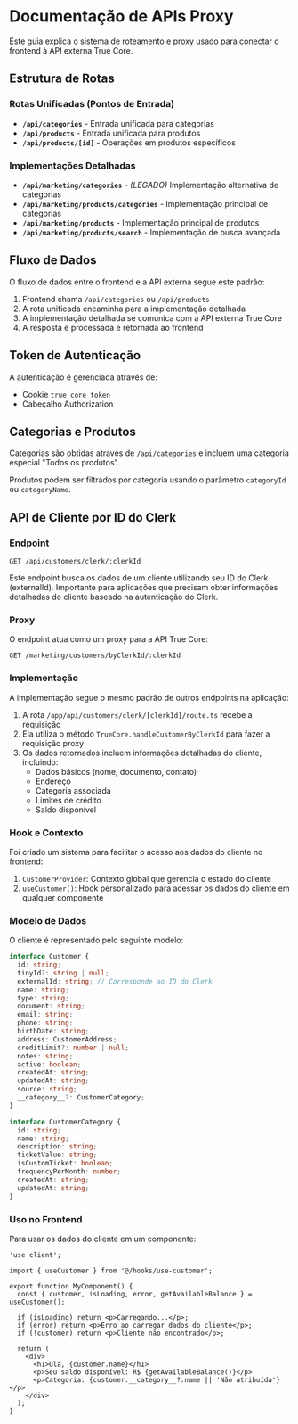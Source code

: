 # Documentação de APIs Proxy

Este guia explica o sistema de roteamento e proxy usado para conectar o frontend à API externa True Core.

## Estrutura de Rotas

### Rotas Unificadas (Pontos de Entrada)

- **`/api/categories`** - Entrada unificada para categorias
- **`/api/products`** - Entrada unificada para produtos
- **`/api/products/[id]`** - Operações em produtos específicos

### Implementações Detalhadas

- **`/api/marketing/categories`** - *(LEGADO)* Implementação alternativa de categorias
- **`/api/marketing/products/categories`** - Implementação principal de categorias
- **`/api/marketing/products`** - Implementação principal de produtos
- **`/api/marketing/products/search`** - Implementação de busca avançada

## Fluxo de Dados

O fluxo de dados entre o frontend e a API externa segue este padrão:

1. Frontend chama `/api/categories` ou `/api/products`
2. A rota unificada encaminha para a implementação detalhada
3. A implementação detalhada se comunica com a API externa True Core
4. A resposta é processada e retornada ao frontend

## Token de Autenticação

A autenticação é gerenciada através de:
- Cookie `true_core_token`
- Cabeçalho Authorization

## Categorias e Produtos

Categorias são obtidas através de `/api/categories` e incluem uma categoria especial "Todos os produtos".

Produtos podem ser filtrados por categoria usando o parâmetro `categoryId` ou `categoryName`.

## API de Cliente por ID do Clerk

### Endpoint

```
GET /api/customers/clerk/:clerkId
```

Este endpoint busca os dados de um cliente utilizando seu ID do Clerk (externalId). Importante para aplicações que precisam obter informações detalhadas do cliente baseado na autenticação do Clerk.

### Proxy

O endpoint atua como um proxy para a API True Core:

```
GET /marketing/customers/byClerkId/:clerkId
```

### Implementação

A implementação segue o mesmo padrão de outros endpoints na aplicação:

1. A rota `/app/api/customers/clerk/[clerkId]/route.ts` recebe a requisição
2. Ela utiliza o método `TrueCore.handleCustomerByClerkId` para fazer a requisição proxy
3. Os dados retornados incluem informações detalhadas do cliente, incluindo:
   - Dados básicos (nome, documento, contato)
   - Endereço
   - Categoria associada
   - Limites de crédito
   - Saldo disponível

### Hook e Contexto

Foi criado um sistema para facilitar o acesso aos dados do cliente no frontend:

1. `CustomerProvider`: Contexto global que gerencia o estado do cliente
2. `useCustomer()`: Hook personalizado para acessar os dados do cliente em qualquer componente

### Modelo de Dados

O cliente é representado pelo seguinte modelo:

```typescript
interface Customer {
  id: string;
  tinyId?: string | null;
  externalId: string; // Corresponde ao ID do Clerk
  name: string;
  type: string;
  document: string;
  email: string;
  phone: string;
  birthDate: string;
  address: CustomerAddress;
  creditLimit?: number | null;
  notes: string;
  active: boolean;
  createdAt: string;
  updatedAt: string;
  source: string;
  __category__?: CustomerCategory;
}

interface CustomerCategory {
  id: string;
  name: string;
  description: string;
  ticketValue: string;
  isCustomTicket: boolean;
  frequencyPerMonth: number;
  createdAt: string;
  updatedAt: string;
}
```

### Uso no Frontend

Para usar os dados do cliente em um componente:

```tsx
'use client';

import { useCustomer } from '@/hooks/use-customer';

export function MyComponent() {
  const { customer, isLoading, error, getAvailableBalance } = useCustomer();
  
  if (isLoading) return <p>Carregando...</p>;
  if (error) return <p>Erro ao carregar dados do cliente</p>;
  if (!customer) return <p>Cliente não encontrado</p>;
  
  return (
    <div>
      <h1>Olá, {customer.name}</h1>
      <p>Seu saldo disponível: R$ {getAvailableBalance()}</p>
      <p>Categoria: {customer.__category__?.name || 'Não atribuída'}</p>
    </div>
  );
}
```
